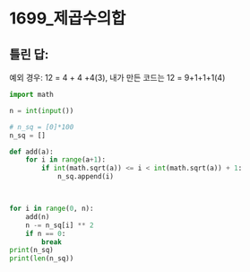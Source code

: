 # 1699_제곱수의합

## 틀린 답:
예외 경우:
12 = 4 + 4 +4(3),  내가 만든 코드는 12 = 9+1+1+1(4)
``` python
import math

n = int(input())

# n_sq = [0]*100
n_sq = []

def add(a):
    for i in range(a+1):
        if int(math.sqrt(a)) <= i < int(math.sqrt(a)) + 1:
            n_sq.append(i)



for i in range(0, n):
    add(n)
    n -= n_sq[i] ** 2
    if n == 0:
        break
print(n_sq)
print(len(n_sq))
```

